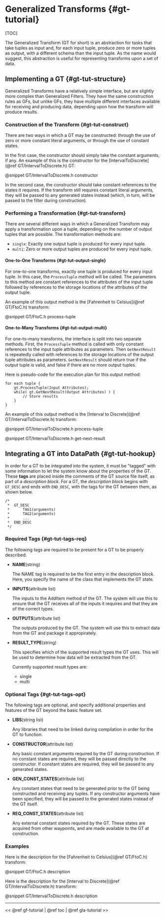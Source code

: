 Generalized Transforms      {#gt-tutorial}
==================================
[TOC]

The Generalized Transform (GT for short) is an abstraction for tasks that
take tuples as input and, for each input tuple, produce zero or more
tuples as output, with a different schema than the input tuple. As the name
would suggest, this abstraction is useful for representing transforms upon
a set of data.

## Implementing a GT {#gt-tut-structure}

Generalized Transforms have a relatively simple interface, but are slightly more
complex than Generalized Filters. They have the same construction rules as
GFs, but unlike GFs, they have multiple different interfaces available for
receiving and producing data, depending upon how the transform will produce
results.

### Construction of the Transform {#gt-tut-construct}

There are two ways in which a GT may be constructed: through the use of zero or
more constant literal arguments, or through the use of constant states.

In the first case, the constructor should simply take the constant arguments,
if any. An example of this is the constructor for the
[IntervalToDiscrete](@ref GT/IntervalToDiscrete.h) GT:

@snippet GT/IntervalToDiscrete.h constructor

In the second case, the constructor should take constant references to the
states it requires. If the transform still requires constant literal arguments,
they will be passed to any generated states instead (which, in turn, will be
passed to the filter during construction).

### Performing a Transformation {#gt-tut-transform}

There are several different ways in which a Generalized Transform may apply a
transformation upon a tuple, depending on the number of output tuples that
are possible. The transformation methods are:

-   `single`:   Exactly one output tuple is produced for every input tuple.
-   `multi`:    Zero or more output tuples are produced for every input tuple.

#### One-to-One Transforms {#gt-tut-output-single}

For one-to-one transforms, exactly one tuple is produced for every input tuple.
In this case, the `ProcessTuple` method will be called. The parameters to this
method are constant references to the attributes of the input tuple followed by
references to the storage locations of the attributes of the output tuple.

An example of this output method is the [Fahrenheit to Celsius](@ref GT/FtoC.h)
transform:

@snippet GT/FtoC.h process-tuple

#### One-to-Many Transforms {#gt-tut-output-multi}

For one-to-many transforms, the interface is split into two separate methods.
First, the `ProcessTuple` method is called with only constant references to
the input tuple attributes as parameters. Then `GetNextResult` is repeatedly
called with references to the storage locations of the output tuple attributes
as parameters. `GetNextResult` should return true if the output tuple is valid,
and false if there are no more output tuples.

Here is pseudo-code for the execution plan for this output method:

~~~~~~~~~~~~~~~~~~~{.cc}
for each tuple {
    gt.ProcessTuple(Input Attributes);
    while( gt.GetNextResult(Output Attributes) ) {
        // Store results
    }
}
~~~~~~~~~~~~~~~~~~~


An example of this output method is the
[Interval to Discrete](@ref GT/IntervalToDiscrete.h) transform:

@snippet GT/IntervalToDiscrete.h process-tuple

@snippet GT/IntervalToDiscrete.h get-next-result

## Integrating a GT into DataPath {#gt-tut-hookup}

In order for a GT to be integrated into the system, it must be "tagged" with some
information to let the system know about the properties of the GT. These
**tags** are placed inside the comments of the GT source file itself, as part
of a *description block*. For a GT, the *description block* begins with
`GT_DESC` and ends with `END_DESC`, with the tags for the GT between them,
as shown below.

~~~~~~~~~~~~~~{.cc}
/*
 *  GT_DESC
 *      TAG1(arguments)
 *      TAG2(arguments)
 *      ...
 *  END_DESC
 */
~~~~~~~~~~~~~~

### Required Tags {#gt-tut-tags-req}

The following tags are required to be present for a GT to be properly
described.

-   **NAME**(string)

    The NAME tag is required to be the first entry in the description block.
    Here, you specify the name of the class that implements the GT state.

-   **INPUTS**(attribute list)

    The inputs to the AddItem method of the GT. The system will use this to
    ensure that the GT receives all of the inputs it requires and that they
    are of the correct types.

-   **OUTPUTS**(attribute list)

    The outputs produced by the GT. The system will use this to extract
    data from the GT and package it appropirately.

-   **RESULT\_TYPE**(string)

    This specifies which of the supported result types the GT uses. This
    will be used to determine how data will be extracted from the GT.

    Currently supported result types are:

    -   single
    -   multi

### Optional Tags {#gt-tut-tags-opt}

The following tags are optional, and specify additional properties and features
of the GT beyond the basic feature set.

-   **LIBS**(string list)

    Any libraries that need to be linked during compilation in order for
    the GT to function.

-   **CONSTRUCTOR**(attribute list)

    Any basic constant arguments required by the GT during construction. If
    no constant states are required, they will be passed directly to the
    constructor. If constant states are required, they will be passed to any
    generated states.

-   **GEN_CONST_STATES**(attribute list)

    Any constant states that need to be generated prior to the GT being
    constructed and receiving any tuples. If any constructor arguments have
    been specified, they will be passed to the generated states instead of the
    GT itself.

-   **REQ_CONST_STATES**(attribute list)

    Any external constant states required by the GT. These states are acquired from
    other waypoints, and are made available to the GT at construction.

### Examples

Here is the description for the [Fahrenheit to Celsius](@ref GT/FtoC.h) transform:

@snippet GT/FtoC.h description

Here is the description for the
[Interval to Discrete](@ref GT/IntervalToDiscrete.h) transform:

@snippet GT/IntervalToDiscrete.h description

- - - - -

\<\< @ref gf-tutorial | @ref toc | @ref gla-tutorial >>
